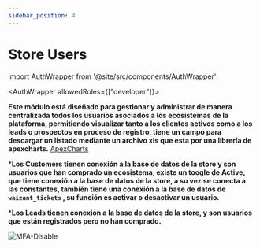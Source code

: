 ```yaml
---
sidebar_position: 4
---
```

# Store Users

import AuthWrapper from '@site/src/components/AuthWrapper';

<AuthWrapper allowedRoles={["developer"]}>

**Este módulo está diseñado para gestionar y administrar de manera centralizada todos los usuarios asociados a los ecosistemas de la plataforma, permitiendo visualizar tanto a los clientes activos como a los leads o prospectos en proceso de registro, tiene un campo para descargar un listado mediante un archivo xls que esta por una librería de apexcharts.** [ApexCharts](https://apexcharts.com/)

***Los Customers tienen conexión a la base de datos de la store y son usuarios que han comprado un ecosistema, existe un toogle de Active, que tiene conexión a la base de datos de la store, a su vez se conecta a las constantes, también tiene una conexión a la base de datos de `waizant_tickets` , su función es activar o desactivar un usuario.**

***Los Leads tienen conexión a la base de datos de la store, y son usuarios que están registrados pero no han comprado.**

![MFA-Disable](/img/backoffice-user/customer_list_store_user_backoffice.png)

</AuthWrapper>
